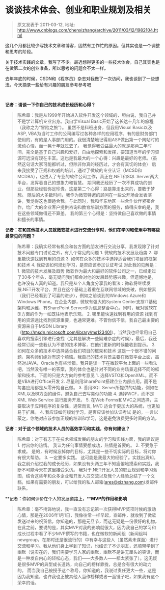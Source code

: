 # 谈谈技术体会、创业和职业规划及相关 
> 原文发表于 2011-03-12, 地址: http://www.cnblogs.com/chenxizhang/archive/2011/03/12/1982104.html 


这几个月都比较少写技术文章和博客，固然有工作忙的原因。但其实也是一个调整和思考的阶段。

 关于技术实践的文章，我写了不少。最近想得更多的一些技术体会，自己其实也是在做第二次的创业准备，所以思考的问题会不太一样。

 去年年底的时候，CSDN和《程序员》杂志对我做了一次访问，我也谈到了一些想法。今天摘录一些给有兴趣的朋友参考参考吧

  

 **记者：请谈一下你自己的技术成长经历和心得？** 
>  陈希章：我是从1999年开始进入软件开发这个领域的，坦白说，我自己并不是学计算机专业出身。我自学Visual Basic开始了这长达十几年的旅程（我称之为“冒险之旅”）。 虽然不是科班出身，但我用Visual Basic以及ASP, VBA为当时工作的公司编写过各种各样的应用程序，有的是财务部门使用的，有的是人事部门用的。我很清楚地记得用ASP做出第一个网站时的激动心情，而一晃十年就过去了。 我觉得我受益最大的就是那两三年时间，完全是基于自己兴趣和爱好，自由地探索和发挥，要知道当年的学习资源可远没有现在丰富。这也是我最大的一个心得：兴趣是最好的老师。（虽然这句话大家可能都听过，但除非你真的经历过，才会有真切的体会） 后来我接受了正规和权威的培训，通过了微软的专业认证（MCSD和MCDBA），也进入了专业的软件公司工作，真正在.NET和SQL Server两大平台，发挥着自己的想象力和智慧。 期间我还经历了一次不算成功的创业，但那些经验弥足珍贵。这是第二个心得：路是靠走出来的，要敢于梦想。 随后的大多数时间，我作为微软特邀的顾问在一些公开场合发表演讲，我觉得这也很适合我。与此同时，我和华东地区一些合作伙伴紧密合作，给广大的企业客户提供咨询和教育培训方面的服务，值得庆幸的是，我在这些领域做得还不算差。 我的第三个心得是：坚持做自己喜欢做的事情和擅长的事情。
> 
> 
> 
> 
> 
> 
> 
> 
> 
> 
> 
> 
> 
> 

  **记者：在和其他技术人员就微软技术进行交流分享时，他们在学习和使用中有哪些最常见的问题？** 
>  陈希章：我确实经常有机会和各方面的朋友进行交流分享，我发现除了针对技术问题专门讨论之外，有几个常见的问题 1. 微软的技术发展及趋势 2. 哪里能快速找到有用的资源 3. 如何在众多的技术中选择适合我们项目的框架和技术 4. 我应该如何规划学习，是否应该参加认证考试 对此我的见解是： 1. 微软的技术发展及趋势 微软作为最大和最好的软件公司之一，已经走过了30多个年头，毫无疑问我们都会对他的发展趋势感兴趣，但遗憾地是，也许没有人真的知道。我只是从个人角度分享我的看法：微软将继续发展.NET开发平台，并且在这个基础上着重在互联网领域的突破，例如搜索（我们已经看到了可喜的进步），例如之前谈到的Windows Azure和Windows Phone。在企业内部，微软有强大的System Center支撑IT基础架构和运维，有SharePoint Server作为信息整合中心。同时，我对微软在BI方面的作为一如既往地表示乐观。 2. 哪里能快速找到有用的资源 找到有用的资源远比找到资源重要，也通常更难。不管你信不信，我自己最主要的资源来自于MSDN Library（<http://msdn.microsoft.com/library/ms123401>）。当然我也经常用自己喜欢的搜索引擎进行查找（尤其是解决一些疑难杂症的时候），最后，我还经常订阅一些我认为不错的技术博客，在他们更新的时候能收到提示。 3. 如何在众多的技术中选择适合我们项目的框架和技术 这是一个很不错的问题，架构师们绝对有这个烦恼。我自己的技术背景主要在微软平台上面，虽然对JAVA，Oracle也有些涉猎。我只是谈一下在微软平台上面的一些看法吧，当然没有唯一的答案，我的体会也是针对不同的业务场景选择不同的框架和技术。下面的只是大方向的参考意见 1. 选择VSTO和OpenXML，而不是VBA进行Office开发 2. 尽量利用SharePoint搭建企业内部应用，而不是每套应用都是从零开始自己做。 3. 善用SQL Server所提供的功能，例如在XML以及BI方面的组件，避免自己去写类似的功能 4. 选择WCF，而不是XML Web Service 进行服务开发。 5. 在Web Forms和MVC之间选择，主要取决于应用程序的复杂性，通常而言, MVC 适合于更加大的系统，也更加易于扩展。 4. 我应该如何规划学习，是否应该参加认证考试 是的，一言以蔽之，你绝对应该参加正规的培训和学习，这是避免浪费更多时间的方法。
> 
> 
> 
> 
> 
> 
> 
> 
> 
> 
> 
> 
> 
> 
> 
> 
> 
> 
> 
> 
> 
> 
> 
> 
> 
> 
> 
> 
> 
> 
> 
> 
> 
> 
> 
> 
> 
> 

 **记者：对于这个领域的技术人员的高效学习和实践，你有何建议？** 
>  陈希章：对于有志于在技术领域发展的朋友的学习和实践方面，我的建议是 1. 付出你的热情。 我认为任何事情要想成功，热情是首要的。 2. 不要急于求成。 是的，有时候忘掉你的目标，尤其是一些不切实际的目标，将对你有很大帮助。 3. 一定要多实践。 这可能是我最大的经验了。实践出真知。我之前介绍过我的成长经历，如果没有头两三年不知疲倦地摸索和实践，我断不可能今天在这里接受采访。 我对于.NET开发人员的职业规划和学习蓝图，结合这些年和众多企业和开发人员交流以及我个人经验总结了一个文档，如果有需要的朋友，可以给我的私人邮箱([ares@xizhang.com](mailto:ares@xizhang.com))发邮件联系。
> 
> 
> 
> 
> 
> 
> 
> 
> 
> 
> 
> 
> 
> 
> 
> 

 **记者：你如何评价在个人的发展道路上，****MVP的作用和影响** 
>  陈希章：毫不掩饰地说，我一直没有忘记第一次获得MVP奖项时候的激动心情，那是在2006年1月1日，我像往常一样早起，查邮件，就收到了微软发送过来的祝贺信。你知道的，那是元旦节，而这无疑是一份很好的礼物。 在此之前，要说的是，其实MVP对我的影响就很大，因为我自己的学习和成长过程中看了不少MVP撰写的书籍，也在微软的新闻组（新闻组叫newgroup，在那时还是很流行的）中有幸与这些人（虽然素未谋面）进行交流和学习。我从他们身上学到了知识，也结识了不少朋友，还顺带学到了幽默（说实在的，我们需要学习人家的幽默，幽默不是讲无厘头的笑话，而是一种发自内心的轻松心态，我们——大多数人——都太紧张了）。这无疑是很多MVP的典型成长道路，向自己的榜样靠拢，总是会有很大的动力的。 而当我自己被授予这个称号，你知道的，我说过责任更大一些，这是因为我知道，也许我也正被其他人当作榜样或者一面镜子吧，如果我有这个荣幸的话。
> 
> 
> 
> 
> 
> 











